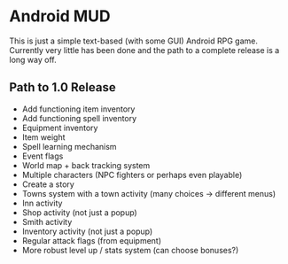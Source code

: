 Android MUD
=============
This is just a simple text-based (with some GUI) Android RPG game. Currently very little has been done and the path to a complete release is a long way off.

Path to 1.0 Release
------------------
* Add functioning item inventory
* Add functioning spell inventory
* Equipment inventory
* Item weight
* Spell learning mechanism
* Event flags
* World map + back tracking system
* Multiple characters (NPC fighters or perhaps even playable)
* Create a story
* Towns system with a town activity (many choices -> different menus)
* Inn activity
* Shop activity (not just a popup)
* Smith activity
* Inventory activity (not just a popup)
* Regular attack flags (from equipment)
* More robust level up / stats system (can choose bonuses?)